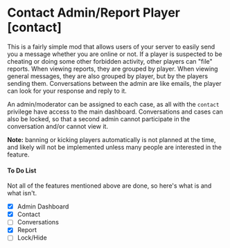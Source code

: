 Contact Admin/Report Player [contact]
=====================================

This is a fairly simple mod that allows users of your server to easily send you a message whether you are online or not. If a player is suspected to be cheating or doing some other forbidden activity, other players can "file" reports. When viewing reports, they are grouped by player. When viewing general messages, they are also grouped by player, but by the players sending them. Conversations between the admin are like emails, the player can look for your response and reply to it.

An admin/moderator can be assigned to each case, as all with the `contact` privilege have access to the main dashboard. Conversations and cases can also be locked, so that a second admin cannot participate in the conversation and/or cannot view it.

**Note:** banning or kicking players automatically is not planned at the time, and likely will not be implemented unless many people are interested in the feature.

#### To Do List
Not all of the features mentioned above are done, so here's what is and what isn't.

- [x] Admin Dashboard
- [x] Contact
- [ ] Conversations
- [x] Report
- [ ] Lock/Hide